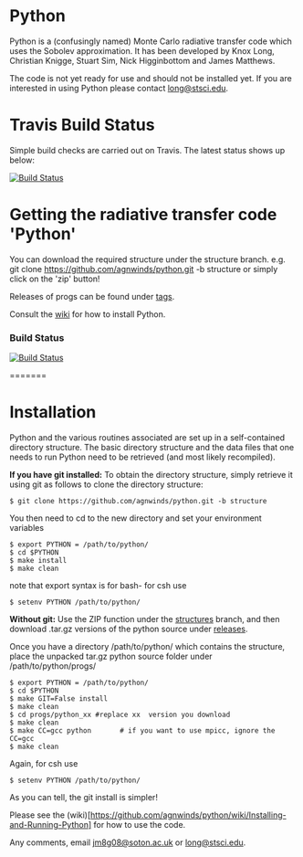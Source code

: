 # Python

Python is a (confusingly named) Monte Carlo radiative transfer code which uses the Sobolev approximation.
It has been developed by Knox Long, Christian Knigge, Stuart Sim, Nick Higginbottom and James Matthews. 

The code is not yet ready for use and should not be installed yet. If you are interested in using
Python please contact long@stsci.edu.

# Travis Build Status

Simple build checks are carried out on Travis. The latest status shows up below:

[![Build Status](https://travis-ci.org/agnwinds/python.png?branch=dev)](https://travis-ci.org/agnwinds/python)


# Getting the radiative transfer code 'Python'

You can download the required structure under the structure branch. e.g.
git clone https://github.com/agnwinds/python.git -b structure
or simply click on the 'zip' button!


Releases of progs can be found under [tags](https://github.com/agnwinds/python/tags "Wiki").

Consult the [wiki](https://github.com/agnwinds/python/wiki/_pages "Wiki") for how to install Python.



### Build Status

[![Build Status](https://travis-ci.org/jhmatthews/python.png?branch=structure)](https://travis-ci.org/jhmatthews/python)

=======
# Installation

Python and the various routines associated are set up in a self-contained directory structure. The basic directory structure and the data files that one needs to run Python need to be retrieved (and most likely recompiled).  


**If you have git installed:** To obtain the directory structure, simply retrieve it using git as follows to clone the directory structure:

    $ git clone https://github.com/agnwinds/python.git -b structure

You then need to cd to the new directory and set your environment variables
    
    $ export PYTHON = /path/to/python/
    $ cd $PYTHON 
    $ make install
    $ make clean

note that export syntax is for bash- for csh use 
  
    $ setenv PYTHON /path/to/python/


**Without git:** Use the ZIP function under the [structures](https://github.com/agnwinds/python/tree/structure "Structure") branch, and then download .tar.gz versions of the python source under [releases](https://github.com/agnwinds/python/releases).

Once you have a directory /path/to/python/ which contains the structure, place the unpacked tar.gz python source folder under /path/to/python/progs/

    $ export PYTHON = /path/to/python/
    $ cd $PYTHON 
    $ make GIT=False install
    $ make clean
    $ cd progs/python_xx #replace xx  version you download
    $ make clean
    $ make CC=gcc python       # if you want to use mpicc, ignore the CC=gcc
    $ make clean

Again, for csh use 
  
    $ setenv PYTHON /path/to/python/

As you can tell, the git install is simpler!

Please see the (wiki)[https://github.com/agnwinds/python/wiki/Installing-and-Running-Python] for how to use the code.

Any comments, email jm8g08@soton.ac.uk or long@stsci.edu.
